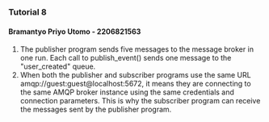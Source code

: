 ### Tutorial 8

#### Bramantyo Priyo Utomo - 2206821563

1. The publisher program sends five messages to the message broker in one run. Each call to publish_event() sends one message to the "user_created" queue.
2. When both the publisher and subscriber programs use the same URL amqp://guest:guest@localhost:5672, it means they are connecting to the same AMQP broker instance using the same credentials and connection parameters. This is why the subscriber program can receive the messages sent by the publisher program.
